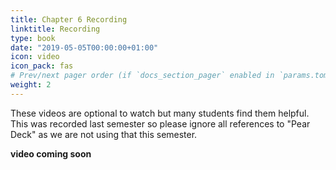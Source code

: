 ```yaml
---
title: Chapter 6 Recording
linktitle: Recording
type: book
date: "2019-05-05T00:00:00+01:00"
icon: video
icon_pack: fas
# Prev/next pager order (if `docs_section_pager` enabled in `params.toml`)
weight: 2
---
```


These videos are optional to watch but many students find them helpful. This was recorded last semester so please ignore all references to "Pear Deck" as we are not using that this semester.

<b>video coming soon</b>